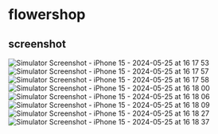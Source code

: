 # flowershop

## screenshot

![Simulator Screenshot - iPhone 15 - 2024-05-25 at 16 17 53](https://github.com/OyaOzcan/flowershop/assets/141520129/7018980a-3f52-427a-ade2-8eb561bb9a6e)![Simulator Screenshot - iPhone 15 - 2024-05-25 at 16 17 57](https://github.com/OyaOzcan/flowershop/assets/141520129/e7498a23-5130-4fdb-9461-1b4c4afc25d0)![Simulator Screenshot - iPhone 15 - 2024-05-25 at 16 17 58](https://github.com/OyaOzcan/flowershop/assets/141520129/1c772459-0a3e-4882-a5c5-78211315ddb8)![Simulator Screenshot - iPhone 15 - 2024-05-25 at 16 18 00](https://github.com/OyaOzcan/flowershop/assets/141520129/735aa170-9e74-4d1e-abcd-4ec7b69e5d2a)![Simulator Screenshot - iPhone 15 - 2024-05-25 at 16 18 06](https://github.com/OyaOzcan/flowershop/assets/141520129/d8b49169-ec59-4539-9ad1-9a3c7fbb545f)![Simulator Screenshot - iPhone 15 - 2024-05-25 at 16 18 09](https://github.com/OyaOzcan/flowershop/assets/141520129/c6e603a7-a6e7-471b-ac64-ecf2470bc02c)![Simulator Screenshot - iPhone 15 - 2024-05-25 at 16 18 27](https://github.com/OyaOzcan/flowershop/assets/141520129/3854e3ec-91ea-45a2-969b-65af29713d3e)![Simulator Screenshot - iPhone 15 - 2024-05-25 at 16 18 37](https://github.com/OyaOzcan/flowershop/assets/141520129/71ffeef8-3de5-4d23-9ca2-7b5dab4ea4a8)








